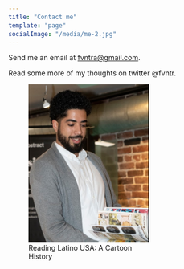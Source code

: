 ```yaml
---
title: "Contact me"
template: "page"
socialImage: "/media/me-2.jpg"
---
```


Send me an email at fvntra@gmail.com. 

Read some more of my thoughts on twitter @fvntr.

<figure style="width: 240px">
	<img src="/media/me-2.png" alt="Felipe reading Comics">
	<figcaption>Reading Latino USA: A Cartoon History</figcaption>
</figure>

